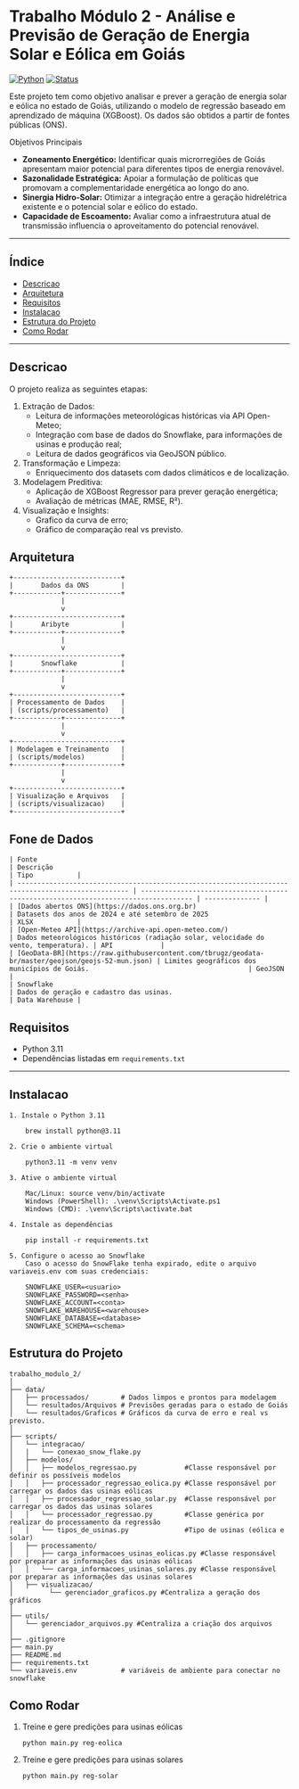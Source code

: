 # Trabalho Módulo 2 - Análise e Previsão de Geração de Energia Solar e Eólica em Goiás

[![Python](https://img.shields.io/badge/python-3.11-blue)](https://www.python.org/)
[![Status](https://img.shields.io/badge/status-em%20desenvolvimento-yellow)](README.md)

Este projeto tem como objetivo analisar e prever a geração de energia solar e eólica no estado de Goiás, utilizando o modelo de regressão baseado em aprendizado de máquina (XGBoost).
Os dados são obtidos a partir de fontes públicas (ONS).

Objetivos Principais

- **Zoneamento Energético:** Identificar quais microrregiões de Goiás apresentam maior potencial para diferentes tipos de energia renovável.  
- **Sazonalidade Estratégica:** Apoiar a formulação de políticas que promovam a complementaridade energética ao longo do ano.  
- **Sinergia Hidro-Solar:** Otimizar a integração entre a geração hidrelétrica existente e o potencial solar e eólico do estado.  
- **Capacidade de Escoamento:** Avaliar como a infraestrutura atual de transmissão influencia o aproveitamento do potencial renovável.

---

## Índice

- [Descricao](#descricao)
- [Arquitetura](#arquitetura)
- [Requisitos](#requisitos)
- [Instalacao](#instalacao)
- [Estrutura do Projeto](#estrutura-do-projeto)
- [Como Rodar](#como-rodar)

---

## Descricao

O projeto realiza as seguintes etapas:

1. Extração de Dados:
   - Leitura de informações meteorológicas históricas via API Open-Meteo;
   - Integração com base de dados do Snowflake, para informações de usinas e produção real;
   - Leitura de dados geográficos via GeoJSON público.
3. Transformação e Limpeza:
   - Enriquecimento dos datasets com dados climáticos e de localização.
5. Modelagem Preditiva:
   - Aplicação de XGBoost Regressor para prever geração energética;
   - Avaliação de métricas (MAE, RMSE, R²).
7. Visualização e Insights:
   - Grafico da curva de erro;
   - Gráfico de comparação real vs previsto.
     
## Arquitetura

```plaintext
+---------------------------+
|       Dados da ONS        |
+------------+--------------+
             |
             v 
+---------------------------+
|       Aribyte             |   
+------------+--------------+
             |
             v 
+---------------------------+
|       Snowflake           |        
+------------+--------------+
             |
             v 
+---------------------------+
| Processamento de Dados    |
| (scripts/processamento)   |
+------------+--------------+
             |
             v
+---------------------------+
| Modelagem e Treinamento   |
| (scripts/modelos)         |
+------------+--------------+
             |
             v
+---------------------------+
| Visualização e Arquivos   |
| (scripts/visualizacao)    |
+---------------------------+
```
## Fone de Dados

```plaintext
| Fonte                                                                                              | Descrição                                                                           | Tipo           |
| -------------------------------------------------------------------------------------------------- | ----------------------------------------------------------------------------------- | -------------- |
| [Dados abertos ONS](https://dados.ons.org.br)                                                      | Datasets dos anos de 2024 e até setembro de 2025                                    | XLSX           |
| [Open-Meteo API](https://archive-api.open-meteo.com/)                                              | Dados meteorológicos históricos (radiação solar, velocidade do vento, temperatura). | API            |
| [GeoData-BR](https://raw.githubusercontent.com/tbrugz/geodata-br/master/geojson/geojs-52-mun.json) | Limites geográficos dos municípios de Goiás.                                        | GeoJSON        |
| Snowflake                                                                                          | Dados de geração e cadastro das usinas.                                             | Data Warehouse |

```

## Requisitos

- Python 3.11  
- Dependências listadas em `requirements.txt`

---

## Instalacao

    1. Instale o Python 3.11

        brew install python@3.11

    2. Crie o ambiente virtual

        python3.11 -m venv venv

    3. Ative o ambiente virtual

        Mac/Linux: source venv/bin/activate
        Windows (PowerShell): .\venv\Scripts\Activate.ps1
        Windows (CMD): .\venv\Scripts\activate.bat

    4. Instale as dependências

        pip install -r requirements.txt
        
    5. Configure o acesso ao Snowflake
        Caso o acesso do SnowFlake tenha expirado, edite o arquivo variaveis.env com suas credenciais:
        
        SNOWFLAKE_USER=<usuario>
        SNOWFLAKE_PASSWORD=<senha>
        SNOWFLAKE_ACCOUNT=<conta>
        SNOWFLAKE_WAREHOUSE=<warehouse>
        SNOWFLAKE_DATABASE=<database>
        SNOWFLAKE_SCHEMA=<schema>



## Estrutura do Projeto

```plaintext
trabalho_modulo_2/
│
├── data/                   
│   ├── processados/        # Dados limpos e prontos para modelagem
│   └── resultados/Arquivos # Previsões geradas para o estado de Goiás
│   └── resultados/Graficos # Gráficos da curva de erro e real vs previsto.
│
├── scripts/
│   └── integracao/        
│   |   └── conexao_snow_flake.py
│   ├── modelos/            
│   │   ├── modelos_regressao.py            #Classe responsável por definir os possíveis modelos
│   │   ├── processador_regressao_eolica.py #Classe responsável por carregar os dados das usinas eólicas
│   │   ├── processador_regressao_solar.py  #Classe responsável por carregar os dados das usinas solares 
│   │   └── processador_regressao.py        #Classe genérica por realizar do processamento da regressão
│   │   └── tipos_de_usinas.py              #Tipo de usinas (eólica e solar)
│   ├── processamento/      
│   │   ├── carga_informacoes_usinas_eolicas.py #Classe responsável por preparar as informações das usinas eólicas
│   │   └── carga_informacoes_usinas_solares.py #Classe responsável por preparar as informações das usinas solares
│   ├── visualizacao/      
│         └── gerenciador_graficos.py #Centraliza a geração dos gráficos
│
├── utils/                  
│   └── gerenciador_arquivos.py #Centraliza a criação dos arquivos
│
├── .gitignore
├── main.py
├── README.md
├── requirements.txt        
└── variaveis.env           # variáveis de ambiente para conectar no snowflake
```
## Como Rodar

1. Treine e gere predições para usinas eólicas
   ```plaintext
   python main.py reg-eolica
   ```
3. Treine e gere predições para usinas solares
   ```plaintext
   python main.py reg-solar
   ```
 




